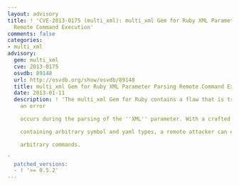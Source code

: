```yaml
---
layout: advisory
title: ! 'CVE-2013-0175 (multi_xml): multi_xml Gem for Ruby XML Parameter Parsing
  Remote Command Execution'
comments: false
categories:
- multi_xml
advisory:
  gem: multi_xml
  cve: 2013-0175
  osvdb: 89148
  url: http://osvdb.org/show/osvdb/89148
  title: multi_xml Gem for Ruby XML Parameter Parsing Remote Command Execution
  date: 2013-01-11
  description: ! 'The multi_xml Gem for Ruby contains a flaw that is triggered when
    an error

    occurs during the parsing of the ''XML'' parameter. With a crafted request

    containing arbitrary symbol and yaml types, a remote attacker can execute

    arbitrary commands.

'
  patched_versions:
  - ! '>= 0.5.2'
---
```

